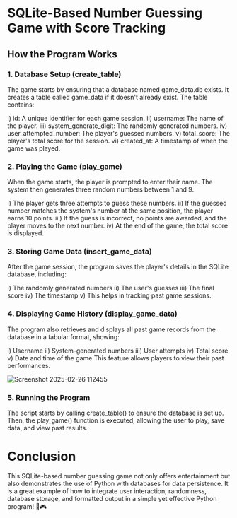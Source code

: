 # SQLite-Based Number Guessing Game with Score Tracking

## How the Program Works
### 1. Database Setup (create_table)
The game starts by ensuring that a database named game_data.db exists. It creates a table called game_data if it doesn't already exist. The table contains:

i) id: A unique identifier for each game session.
ii) username: The name of the player.
iii) system_generate_digit: The randomly generated numbers.
iv) user_attempted_number: The player's guessed numbers.
v) total_score: The player's total score for the session.
vi) created_at: A timestamp of when the game was played.

### 2. Playing the Game (play_game)
When the game starts, the player is prompted to enter their name. The system then generates three random numbers between 1 and 9.

i) The player gets three attempts to guess these numbers.
ii) If the guessed number matches the system's number at the same position, the player earns 10 points.
iii) If the guess is incorrect, no points are awarded, and the player moves to the next number.
iv) At the end of the game, the total score is displayed.

### 3. Storing Game Data (insert_game_data)
After the game session, the program saves the player's details in the SQLite database, including:

i) The randomly generated numbers
ii) The user's guesses
iii) The final score
iv) The timestamp
v) This helps in tracking past game sessions.

### 4. Displaying Game History (display_game_data)
The program also retrieves and displays all past game records from the database in a tabular format, showing:

i) Username
ii) System-generated numbers
iii) User attempts
iv) Total score
v) Date and time of the game
This feature allows players to view their past performances.

![Screenshot 2025-02-26 112455](https://github.com/user-attachments/assets/65cdd9f7-29f9-482f-ba53-516d34a93267)

### 5. Running the Program
The script starts by calling create_table() to ensure the database is set up. Then, the play_game() function is executed, allowing the user to play, save data, and view past results.

# Conclusion
This SQLite-based number guessing game not only offers entertainment but also demonstrates the use of Python with databases for data persistence. It is a great example of how to integrate user interaction, randomness, database storage, and formatted output in a simple yet effective Python program! 🚀🎮



